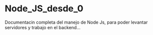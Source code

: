 # Node_JS_desde_0
Documentacin completa del manejo de Node Js, para poder levantar servidores y trabajo en el backend...

